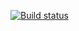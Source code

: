 [![Build status](https://ci.appveyor.com/api/projects/status/1ro7gl0j0u076dxu?svg=true)](https://ci.appveyor.com/project/VictShev/rest)
